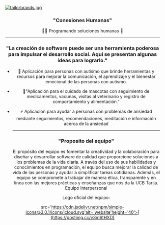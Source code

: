 [![tailorbrands.jpg](https://i.postimg.cc/1RW35zFk/tailorbrands.jpg)](https://postimg.cc/kDbmTqfs)
### <div align="center">"Conexiones Humanas"    
  
  <div align="center">👨‍💻 Programando soluciones humanas 🚀
           
---
### "La creación de software puede ser una herramienta poderosa para impulsar el desarrollo social. Aquí se presentan algunas ideas para lograrlo."  
- 🔭 Aplicación para personas con autismo que brinde herramientas y recursos para mejorar la comunicación, el aprendizaje y el bienestar emocional de las personas con autismo.  
  

- 🐶"Aplicación para el cuidado de mascotas con seguimiento de medicamentos, vacunas, visitas al veterinario y registro de comportamiento y alimentación."  
  

- ⚡ Aplicación para ayudar a personas con problemas de ansiedad mediante seguimientos, recomendaciones, meditación e información acerca de la ansiedad 
    
    
  ---
    ### <div align="center">"Proposito del equipo"  
    El propósito del equipo es fomentar la creatividad y la colaboración para diseñar y desarrollar software de calidad que proporcione soluciones a los problemas de la vida diaria. A través del uso de sus habilidades y conocimientos en programación, el equipo busca mejorar la calidad de vida de las personas y ayudar a simplificar tareas cotidianas. Además, el equipo se compromete a trabajar de manera ética, transparente y en línea con las mejores prácticas y enseñanzas que nos da la UCB Tarija.
Equipo Interpersonal

    Logo oficial del equipo:
    
src='https://cdn.jsdelivr.net/npm/simple-icons@3.0.1/icons/icloud.svg'alt='website'height='40'>](https://postimg.cc/y3m6tHXD) 
    
<br/>  

